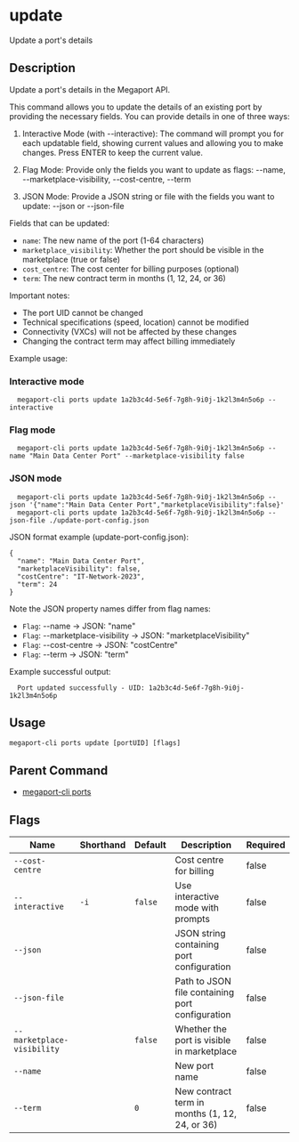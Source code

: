 # update

Update a port's details

## Description

Update a port's details in the Megaport API.

This command allows you to update the details of an existing port by providing the necessary fields.
You can provide details in one of three ways:

1. Interactive Mode (with --interactive):
   The command will prompt you for each updatable field, showing current values
   and allowing you to make changes. Press ENTER to keep the current value.

2. Flag Mode:
   Provide only the fields you want to update as flags:
   --name, --marketplace-visibility, --cost-centre, --term

3. JSON Mode:
   Provide a JSON string or file with the fields you want to update:
   --json <json-string> or --json-file <path>

Fields that can be updated:
- `name`: The new name of the port (1-64 characters)
- `marketplace_visibility`: Whether the port should be visible in the marketplace (true or false)
- `cost_centre`: The cost center for billing purposes (optional)
- `term`: The new contract term in months (1, 12, 24, or 36)

Important notes:
- The port UID cannot be changed
- Technical specifications (speed, location) cannot be modified
- Connectivity (VXCs) will not be affected by these changes
- Changing the contract term may affect billing immediately

Example usage:

### Interactive mode
```
  megaport-cli ports update 1a2b3c4d-5e6f-7g8h-9i0j-1k2l3m4n5o6p --interactive

```

### Flag mode
```
  megaport-cli ports update 1a2b3c4d-5e6f-7g8h-9i0j-1k2l3m4n5o6p --name "Main Data Center Port" --marketplace-visibility false

```

### JSON mode
```
  megaport-cli ports update 1a2b3c4d-5e6f-7g8h-9i0j-1k2l3m4n5o6p --json '{"name":"Main Data Center Port","marketplaceVisibility":false}'
  megaport-cli ports update 1a2b3c4d-5e6f-7g8h-9i0j-1k2l3m4n5o6p --json-file ./update-port-config.json

```

JSON format example (update-port-config.json):
```
{
  "name": "Main Data Center Port",
  "marketplaceVisibility": false,
  "costCentre": "IT-Network-2023",
  "term": 24
}

```

Note the JSON property names differ from flag names:
- `Flag`: --name                      → JSON: "name"
- `Flag`: --marketplace-visibility    → JSON: "marketplaceVisibility"
- `Flag`: --cost-centre               → JSON: "costCentre"
- `Flag`: --term                      → JSON: "term"

Example successful output:
```
  Port updated successfully - UID: 1a2b3c4d-5e6f-7g8h-9i0j-1k2l3m4n5o6p

```



## Usage

```
megaport-cli ports update [portUID] [flags]
```



## Parent Command

* [megaport-cli ports](megaport-cli_ports.md)




## Flags

| Name | Shorthand | Default | Description | Required |
|------|-----------|---------|-------------|----------|
| `--cost-centre` |  |  | Cost centre for billing | false |
| `--interactive` | `-i` | `false` | Use interactive mode with prompts | false |
| `--json` |  |  | JSON string containing port configuration | false |
| `--json-file` |  |  | Path to JSON file containing port configuration | false |
| `--marketplace-visibility` |  | `false` | Whether the port is visible in marketplace | false |
| `--name` |  |  | New port name | false |
| `--term` |  | `0` | New contract term in months (1, 12, 24, or 36) | false |



